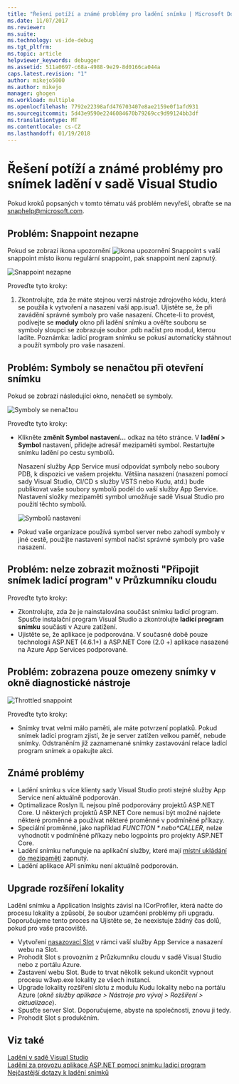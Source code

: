 ```yaml
---
title: "Řešení potíží a známé problémy pro ladění snímku | Microsoft Docs"
ms.date: 11/07/2017
ms.reviewer: 
ms.suite: 
ms.technology: vs-ide-debug
ms.tgt_pltfrm: 
ms.topic: article
helpviewer_keywords: debugger
ms.assetid: 511a0697-c68a-4988-9e29-8d0166ca044a
caps.latest.revision: "1"
author: mikejo5000
ms.author: mikejo
manager: ghogen
ms.workload: multiple
ms.openlocfilehash: 7792e22398afd476703407e8ae2159e0f1afd931
ms.sourcegitcommit: 5d43e9590e2246084670b79269cc9d99124bb3df
ms.translationtype: MT
ms.contentlocale: cs-CZ
ms.lasthandoff: 01/19/2018
---
```

# <a name="troubleshooting-and-known-issues-for-snapshot-debugging-in-visual-studio"></a>Řešení potíží a známé problémy pro snímek ladění v sadě Visual Studio

Pokud kroků popsaných v tomto tématu váš problém nevyřeší, obraťte se na snaphelp@microsoft.com.

## <a name="issue-snappoint-does-not-turn-on"></a>Problém: Snappoint nezapne

Pokud se zobrazí ikona upozornění ![ikona upozornění Snappoint](../debugger/media/snapshot-troubleshooting-snappoint-warning-icon.png "ikona upozornění Snappoint") s vaší snappoint místo ikonu regulární snappoint, pak snappoint není zapnutý.

![Snappoint nezapne](../debugger/media/snapshot-troubleshooting-dont-turn-on.png "Snappoint nezapne")

Proveďte tyto kroky:

1. Zkontrolujte, zda že máte stejnou verzi nástroje zdrojového kódu, která se použila k vytvoření a nasazení vaší app.isua1. Ujistěte se, že při zavádění správné symboly pro vaše nasazení. Chcete-li to provést, podívejte se **moduly** okno při ladění snímku a ověřte souboru se symboly sloupci se zobrazuje soubor .pdb načíst pro modul, kterou ladíte. Poznámka: ladicí program snímku se pokusí automaticky stáhnout a použít symboly pro vaše nasazení.

## <a name="issue-symbols-do-not-load-when-i-open-a-snapshot"></a>Problém: Symboly se nenačtou při otevření snímku

Pokud se zobrazí následující okno, nenačetl se symboly.

![Symboly se nenačtou](../debugger/media/snapshot-troubleshooting-symbols-wont-load.png "symboly nenačítají.")

Proveďte tyto kroky:

- Klikněte **změnit Symbol nastavení...** odkaz na této stránce. V **ladění > Symbol** nastavení, přidejte adresář mezipaměti symbol. Restartujte snímku ladění po cestu symbolů.

   Nasazení služby App Service musí odpovídat symboly nebo soubory PDB, k dispozici ve vašem projektu. Většina nasazení (nasazení pomocí sady Visual Studio, CI/CD s služby VSTS nebo Kudu, atd.) bude publikovat vaše soubory symbolů podél do vaší služby App Service. Nastavení složky mezipaměti symbol umožňuje sadě Visual Studio pro použití těchto symbolů.

   ![Symbolů nastavení](../debugger/media/snapshot-troubleshooting-symbol-settings.png "symbolů nastavení")

- Pokud vaše organizace používá symbol server nebo zahodí symboly v jiné cestě, použijte nastavení symbol načíst správné symboly pro vaše nasazení.

## <a name="issue-i-cannot-see-the-attach-snapshot-debugger-option-in-the-cloud-explorer"></a>Problém: nelze zobrazit možnosti "Připojit snímek ladicí program" v Průzkumníku cloudu

Proveďte tyto kroky:

- Zkontrolujte, zda že je nainstalována součást snímku ladicí program. Spusťte instalační program Visual Studio a zkontrolujte **ladicí program snímku** součásti v Azure zatížení.
- Ujistěte se, že aplikace je podporována. V současné době pouze technologii ASP.NET (4.6.1+) a ASP.NET Core (2.0 +) aplikace nasazené na Azure App Services podporované.

## <a name="issue-i-only-see-throttled-snapshots-in-the-diagnostic-tools"></a>Problém: zobrazena pouze omezeny snímky v okně diagnostické nástroje

![Throttled snappoint](../debugger/media/snapshot-troubleshooting-throttled-snapshots.png "omezeny snappoint")

Proveďte tyto kroky:

- Snímky trvat velmi málo paměti, ale máte potvrzení poplatků. Pokud snímek ladicí program zjistí, že je server zatížen velkou paměť, nebude snímky. Odstraněním již zaznamenané snímky zastavování relace ladicí program snímek a opakujte akci.

## <a name="known-issues"></a>Známé problémy

- Ladění snímku s více klienty sady Visual Studio proti stejné služby App Service není aktuálně podporován.
- Optimalizace Roslyn IL nejsou plně podporovány projektů ASP.NET Core. U některých projektů ASP.NET Core nemusí být možné najdete některé proměnné a používat některé proměnné v podmíněné příkazy. 
- Speciální proměnné, jako například *$FUNCTION* nebo *$CALLER*, nelze vyhodnotit v podmíněné příkazy nebo logpoints pro projekty ASP.NET Core.
- Ladění snímku nefunguje na aplikační služby, které mají [místní ukládání do mezipaměti](/azure/app-service/app-service-local-cache) zapnutý.
- Ladění aplikace API snímku není aktuálně podporován.

## <a name="site-extension-upgrade"></a>Upgrade rozšíření lokality

Ladění snímku a Application Insights závisí na ICorProfiler, která načte do procesu lokality a způsobí, že soubor uzamčení problémy při upgradu. Doporučujeme tento proces na Ujistěte se, že neexistuje žádný čas dolů, pokud pro vaše pracoviště.

- Vytvoření [nasazovací Slot](/azure/app-service/web-sites-staged-publishing) v rámci vaší služby App Service a nasazení webu na Slot.
- Prohodit Slot s provozním z Průzkumníku cloudu v sadě Visual Studio nebo z portálu Azure.
- Zastavení webu Slot. Bude to trvat několik sekund ukončit vypnout procesu w3wp.exe lokality ze všech instancí.
- Upgrade lokality rozšíření slotu z modulu Kudu lokality nebo na portálu Azure (*okně služby aplikace > Nástroje pro vývoj > Rozšíření > aktualizace*).
- Spusťte server Slot. Doporučujeme, abyste na společnosti, znovu ji tedy.
- Prohodit Slot s produkčním.

## <a name="see-also"></a>Viz také

[Ladění v sadě Visual Studio](../debugger/index.md)  
[Ladění za provozu aplikace ASP.NET pomocí snímku ladicí program](../debugger/debug-live-azure-applications.md)  
[Nejčastější dotazy k ladění snímků](../debugger/debug-live-azure-apps-faq.md)  
